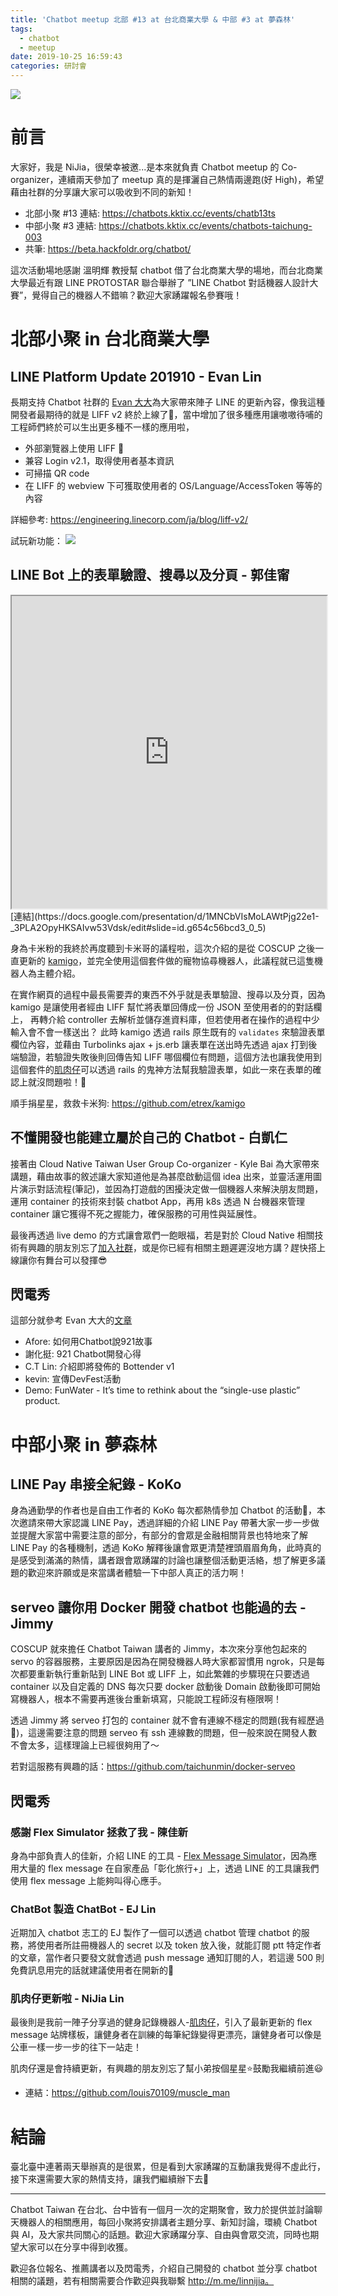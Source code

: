 ```yaml
---
title: 'Chatbot meetup 北部 #13 at 台北商業大學 & 中部 #3 at 夢森林'
tags:
  - chatbot
  - meetup
date: 2019-10-25 16:59:43
categories: 研討會
---
```


![](https://i.imgur.com/P3F7Xjp.png)

# 前言
大家好，我是 NiJia，很榮幸被邀...是本來就負責 Chatbot meetup 的 Co-organizer，連續兩天參加了 meetup 真的是揮灑自己熱情兩邊跑(好 High)，希望藉由社群的分享讓大家可以吸收到不同的新知！

- 北部小聚 #13 連結: https://chatbots.kktix.cc/events/chatb13ts
- 中部小聚 #3 連結: https://chatbots.kktix.cc/events/chatbots-taichung-003
- 共筆: https://beta.hackfoldr.org/chatbot/

這次活動場地感謝 溫明輝 教授幫 chatbot 借了台北商業大學的場地，而台北商業大學最近有跟 LINE PROTOSTAR 聯合舉辦了 ”LINE Chatbot 對話機器人設計大賽”，覺得自己的機器人不錯嘛？歡迎大家踴躍報名參賽哦！

# 北部小聚 in 台北商業大學
## LINE Platform Update 201910 - Evan Lin

<script async class="speakerdeck-embed" data-slide="1" data-id="36b3e28d2a3f4e489250cbe7d84234a4" data-ratio="1.77777777777778" src="//speakerdeck.com/assets/embed.js"></script>

長期支持 Chatbot 社群的 [Evan 大大](https://www.evanlin.com/chatbot13/)為大家帶來陣子 LINE 的更新內容，像我這種開發者最期待的就是 LIFF v2 終於上線了🎉，當中增加了很多種應用讓嗷嗷待哺的工程師們終於可以生出更多種不一樣的應用啦，

- 外部瀏覽器上使用 LIFF 🎉
- 兼容 Login v2.1，取得使用者基本資訊
- 可掃描 QR code
- 在 LIFF 的 webview 下可獲取使用者的 OS/Language/AccessToken 等等的內容 

詳細參考: https://engineering.linecorp.com/ja/blog/liff-v2/

試玩新功能：
![](https://i.imgur.com/zHx9RcBm.png)

## LINE Bot 上的表單驗證、搜尋以及分頁 - 郭佳甯
<iframe name="kamigo" width="100%" height="500px" frameborder="1" src="https://docs.google.com/presentation/d/1MNCbVIsMoLAWtPjg22e1-_3PLA2OpyHKSAIvw53Vdsk/edit#slide=id.g654c56bcd3_0_5"></iframe>
[連結](https://docs.google.com/presentation/d/1MNCbVIsMoLAWtPjg22e1-_3PLA2OpyHKSAIvw53Vdsk/edit#slide=id.g654c56bcd3_0_5)

身為卡米粉的我終於再度聽到卡米哥的議程啦，這次介紹的是從 COSCUP 之後一直更新的 [kamigo](https://github.com/etrex/kamigo)，並完全使用這個套件做的寵物協尋機器人，此議程就已這隻機器人為主體介紹。

在實作網頁的過程中最長需要弄的東西不外乎就是表單驗證、搜尋以及分頁，因為 kamigo 是讓使用者經由 LIFF 幫忙將表單回傳成一份 JSON 至使用者的的對話欄上，
再轉介給 controller 去解析並儲存進資料庫，但若使用者在操作的過程中少輸入會不會一樣送出？
此時 kamigo 透過 rails 原生既有的 `validates` 來驗證表單欄位內容，並藉由 Turbolinks ajax + js.erb 讓表單在送出時先透過 ajax 打到後端驗證，若驗證失敗後則回傳告知 LIFF 哪個欄位有問題，這個方法也讓我使用到這個套件的[肌肉仔](https://github.com/louis70109/muscle_man)可以透過 rails 的鬼神方法幫我驗證表單，如此一來在表單的確認上就沒問題啦！🎉

順手捐星星，救救卡米狗: https://github.com/etrex/kamigo

## 不懂開發也能建立屬於自己的 Chatbot - 白凱仁
<script async class="speakerdeck-embed" data-slide="1" data-id="4386dd5577e74e528b353d1f56c8a201" data-ratio="1.77777777777778" src="//speakerdeck.com/assets/embed.js"></script>
接著由 Cloud Native Taiwan User Group Co-organizer - Kyle Bai 為大家帶來講題，藉由故事的敘述讓大家知道他是為甚麼啟動這個 idea 出來，並靈活運用圖片演示對話流程(筆記)，並因為打遊戲的困擾決定做一個機器人來解決朋友問題，運用 container 的技術來封裝 chatbot App，再用 k8s 透過 N 台機器來管理 container 讓它獲得不死之握能力，確保服務的可用性與延展性。

最後再透過 live demo 的方式讓會眾們一飽眼福，若是對於 Cloud Native 相關技術有興趣的朋友別忘了[加入社群](https://www.facebook.com/groups/cloudnative.tw/)，或是你已經有相關主題遲遲沒地方講？趕快搭上線讓你有舞台可以發揮😎

## 閃電秀

這部分就參考 Evan 大大的[文章](http://www.evanlin.com/chatbot13/#閃電秀)

- Afore:	如何用Chatbot說921故事
- 謝化挺:	921 Chatbot開發心得
- C.T Lin:	介紹即將發佈的 Bottender v1
- kevin:	宣傳DevFest活動
- Demo:	FunWater - It’s time to rethink about the “single-use plastic” product.

# 中部小聚 in 夢森林
## LINE Pay 串接全紀錄 - KoKo

身為通勤學的作者也是自由工作者的 KoKo 每次都熱情參加 Chatbot 的活動👏，本次邀請來帶大家認識 LINE Pay，透過詳細的介紹 LINE Pay 帶著大家一步一步做並提醒大家當中需要注意的部分，有部分的會眾是金融相關背景也特地來了解 LINE Pay 的各種機制，透過 KoKo 解釋後讓會眾更清楚裡頭眉眉角角，此時真的是感受到滿滿的熱情，講者跟會眾踴躍的討論也讓整個活動更活絡，想了解更多議題的歡迎來許願或是來當講者體驗一下中部人真正的活力啊！

## serveo 讓你用 Docker 開發 chatbot 也能過的去 - Jimmy
COSCUP 就來擔任 Chatbot Taiwan 講者的 Jimmy，本次來分享他包起來的 servo 的容器服務，主要原因是因為在開發機器人時大家都習慣用 ngrok，只是每次都要重新執行重新貼到 LINE Bot 或 LIFF 上，如此繁雜的步驟現在只要透過 container 以及自定義的 DNS 每次只要 docker 啟動後 Domain 啟動後即可開始寫機器人，根本不需要再進後台重新填寫，只能說工程師沒有極限啊！

透過 Jimmy 將 serveo 打包的 container 就不會有連線不穩定的問題(我有經歷過🤣)，這邊需要注意的問題 serveo 有 ssh 連線數的問題，但一般來說在開發人數不會太多，這樣理論上已經很夠用了～

若對這服務有興趣的話：https://github.com/taichunmin/docker-serveo

## 閃電秀

### 感謝 Flex Simulator 拯救了我 - 陳佳新
身為中部負責人的佳新，介紹 LINE 的工具 - [Flex Message Simulator](https://developers.line.biz/console/fx/)，因為應用大量的 flex message 在自家產品「彰化旅行+」上，透過 LINE 的工具讓我們使用 flex message 上能夠叫得心應手。
### ChatBot 製造 ChatBot - EJ Lin
近期加入 chatbot 志工的 EJ 製作了一個可以透過 chatbot 管理 chatbot 的服務，將使用者所註冊機器人的 secret 以及 token 放入後，就能訂閱 ptt 特定作者的文章，當作者只要發文就會透過 push message 通知訂閱的人，若這邊 500 則免費訊息用完的話就建議使用者在開新的🤣
### 肌肉仔更新啦 - NiJia Lin
最後則是我前一陣子分享過的健身記錄機器人-[肌肉仔](https://github.com/louis70109/muscle_man)，引入了最新更新的 flex message 站牌樣板，讓健身者在訓練的每筆紀錄變得更漂亮，讓健身者可以像是公車一樣一步一步的往下一站走！

肌肉仔還是會持續更新，有興趣的朋友別忘了幫小弟按個星星⭐️鼓勵我繼續前進😃
- 連結：https://github.com/louis70109/muscle_man

# 結論
臺北臺中連著兩天舉辦真的是很累，但是看到大家踴躍的互動讓我覺得不虛此行，接下來還需要大家的熱情支持，讓我們繼續辦下去🚀

---

Chatbot Taiwan 在台北、台中皆有一個月一次的定期聚會，致力於提供並討論聊天機器人的相關應用，每回小聚將安排講者主題分享、新知討論，環繞 Chatbot 與 AI，及大家共同關心的話題。歡迎大家踴躍分享、自由與會眾交流，同時也期望大家可以在分享中得到收獲。

歡迎各位報名、推薦講者以及閃電秀，介紹自己開發的 chatbot 並分享 chatbot 相關的議題，若有相關需要合作歡迎與我聯繫 http://m.me/linnijia。